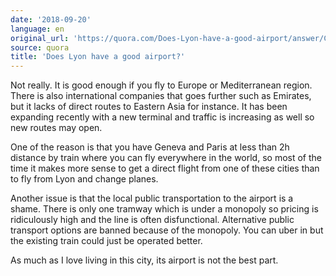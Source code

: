 ```yaml
---
date: '2018-09-20'
language: en
original_url: 'https://quora.com/Does-Lyon-have-a-good-airport/answer/Clément-Renaud'
source: quora
title: 'Does Lyon have a good airport?'
---
```


Not really. It is good enough if you fly to Europe or Mediterranean
region. There is also international companies that goes further such as
Emirates, but it lacks of direct routes to Eastern Asia for instance. It
has been expanding recently with a new terminal and traffic is
increasing as well so new routes may open.

One of the reason is that you have Geneva and Paris at less than 2h
distance by train where you can fly everywhere in the world, so most of
the time it makes more sense to get a direct flight from one of these
cities than to fly from Lyon and change planes.

Another issue is that the local public transportation to the airport is
a shame. There is only one tramway which is under a monopoly so pricing
is ridiculously high and the line is often disfunctional. Alternative
public transport options are banned because of the monopoly. You can
uber in but the existing train could just be operated better.

As much as I love living in this city, its airport is not the best part.

